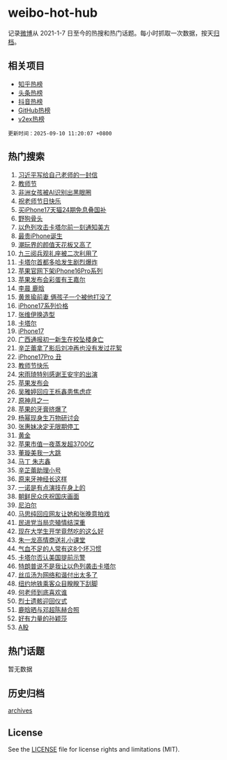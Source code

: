 # weibo-hot-hub

记录[微博](https://www.weibo.com)从 2021-1-7 日至今的热搜和热门话题。每小时抓取一次数据，按天[归档](archives)。

## 相关项目

- [知乎热榜](https://github.com/lonnyzhang423/zhihu-hot-hub)
- [头条热榜](https://github.com/lonnyzhang423/toutiao-hot-hub)
- [抖音热榜](https://github.com/lonnyzhang423/douyin-hot-hub)
- [GitHub热榜](https://github.com/lonnyzhang423/github-hot-hub)
- [v2ex热榜](https://github.com/lonnyzhang423/v2ex-hot-hub)


`更新时间：2025-09-10 11:20:07 +0800`

## 热门搜索

1. [习近平写给自己老师的一封信](https://m.weibo.cn/search?containerid=100103type%3D1%26t%3D10%26q%3D%23%E4%B9%A0%E8%BF%91%E5%B9%B3%E5%86%99%E7%BB%99%E8%87%AA%E5%B7%B1%E8%80%81%E5%B8%88%E7%9A%84%E4%B8%80%E5%B0%81%E4%BF%A1%23&stream_entry_id=51&isnewpage=1&extparam=seat%3D1%26cate%3D10103%26pos%3D0%26q%3D%2523%25E4%25B9%25A0%25E8%25BF%2591%25E5%25B9%25B3%25E5%2586%2599%25E7%25BB%2599%25E8%2587%25AA%25E5%25B7%25B1%25E8%2580%2581%25E5%25B8%2588%25E7%259A%2584%25E4%25B8%2580%25E5%25B0%2581%25E4%25BF%25A1%2523%26dgr%3D0%26stream_entry_id%3D51%26c_type%3D51%26filter_type%3Drealtimehot%26display_time%3D1757474406%26pre_seqid%3D1757474406632916155059)
1. [教师节](https://m.weibo.cn/search?containerid=100103type%3D1%26t%3D10%26q%3D%E6%95%99%E5%B8%88%E8%8A%82&stream_entry_id=31&isnewpage=1&extparam=seat%3D1%26band_rank%3D1%26filter_type%3Drealtimehot%26c_type%3D31%26realpos%3D1%26cate%3D5001%26pos%3D0%26q%3D%25E6%2595%2599%25E5%25B8%2588%25E8%258A%2582%26dgr%3D0%26stream_entry_id%3D31%26lcate%3D5001%26flag%3D16%26display_time%3D1757474406%26pre_seqid%3D1757474406632916155059)
1. [非洲女孩被AI识别出黑眼圈](https://m.weibo.cn/search?containerid=100103type%3D1%26t%3D10%26q%3D%23%E9%9D%9E%E6%B4%B2%E5%A5%B3%E5%AD%A9%E8%A2%ABAI%E8%AF%86%E5%88%AB%E5%87%BA%E9%BB%91%E7%9C%BC%E5%9C%88%23&stream_entry_id=31&isnewpage=1&extparam=seat%3D1%26band_rank%3D2%26filter_type%3Drealtimehot%26c_type%3D31%26realpos%3D2%26cate%3D5001%26pos%3D1%26q%3D%2523%25E9%259D%259E%25E6%25B4%25B2%25E5%25A5%25B3%25E5%25AD%25A9%25E8%25A2%25ABAI%25E8%25AF%2586%25E5%2588%25AB%25E5%2587%25BA%25E9%25BB%2591%25E7%259C%25BC%25E5%259C%2588%2523%26dgr%3D0%26stream_entry_id%3D31%26lcate%3D5001%26flag%3D1%26display_time%3D1757474406%26pre_seqid%3D1757474406632916155059)
1. [祝老师节日快乐](https://m.weibo.cn/search?containerid=100103type%3D1%26t%3D10%26q%3D%23%E7%A5%9D%E8%80%81%E5%B8%88%E8%8A%82%E6%97%A5%E5%BF%AB%E4%B9%90%23&stream_entry_id=31&isnewpage=1&extparam=seat%3D1%26band_rank%3D3%26filter_type%3Drealtimehot%26c_type%3D31%26realpos%3D3%26cate%3D5001%26pos%3D2%26q%3D%2523%25E7%25A5%259D%25E8%2580%2581%25E5%25B8%2588%25E8%258A%2582%25E6%2597%25A5%25E5%25BF%25AB%25E4%25B9%2590%2523%26dgr%3D0%26stream_entry_id%3D31%26lcate%3D5001%26flag%3D1%26display_time%3D1757474406%26pre_seqid%3D1757474406632916155059)
1. [买iPhone17天猫24期免息叠国补](https://m.weibo.cn/search?containerid=100103type%3D1%26t%3D10%26q%3D%23%E4%B9%B0iPhone17%E5%A4%A9%E7%8C%AB24%E6%9C%9F%E5%85%8D%E6%81%AF%E5%8F%A0%E5%9B%BD%E8%A1%A5%23&stream_entry_id=31&isnewpage=1&extparam=seat%3D1%26band_rank%3D4%26filter_type%3Drealtimehot%26topic_ad%3D1%26c_type%3D31%26is_ad_pos%3D1%26cate%3D5001%26pos%3D3%26q%3D%2523%25E4%25B9%25B0iPhone17%25E5%25A4%25A9%25E7%258C%25AB24%25E6%259C%259F%25E5%2585%258D%25E6%2581%25AF%25E5%258F%25A0%25E5%259B%25BD%25E8%25A1%25A5%2523%26dgr%3D0%26stream_entry_id%3D31%26adid%3D300609%26lcate%3D5001%26display_time%3D1757474406%26pre_seqid%3D1757474406632916155059)
1. [野狗骨头](https://m.weibo.cn/search?containerid=100103type%3D1%26t%3D10%26q%3D%E9%87%8E%E7%8B%97%E9%AA%A8%E5%A4%B4&stream_entry_id=31&isnewpage=1&extparam=seat%3D1%26band_rank%3D4%26filter_type%3Drealtimehot%26c_type%3D31%26realpos%3D4%26cate%3D5001%26pos%3D4%26q%3D%25E9%2587%258E%25E7%258B%2597%25E9%25AA%25A8%25E5%25A4%25B4%26dgr%3D0%26stream_entry_id%3D31%26lcate%3D5001%26flag%3D1%26display_time%3D1757474406%26pre_seqid%3D1757474406632916155059)
1. [以色列攻击卡塔尔前一刻通知美方](https://m.weibo.cn/search?containerid=100103type%3D1%26t%3D10%26q%3D%23%E4%BB%A5%E8%89%B2%E5%88%97%E6%94%BB%E5%87%BB%E5%8D%A1%E5%A1%94%E5%B0%94%E5%89%8D%E4%B8%80%E5%88%BB%E9%80%9A%E7%9F%A5%E7%BE%8E%E6%96%B9%23&stream_entry_id=31&isnewpage=1&extparam=seat%3D1%26band_rank%3D5%26filter_type%3Drealtimehot%26c_type%3D31%26realpos%3D5%26cate%3D5001%26pos%3D5%26q%3D%2523%25E4%25BB%25A5%25E8%2589%25B2%25E5%2588%2597%25E6%2594%25BB%25E5%2587%25BB%25E5%258D%25A1%25E5%25A1%2594%25E5%25B0%2594%25E5%2589%258D%25E4%25B8%2580%25E5%2588%25BB%25E9%2580%259A%25E7%259F%25A5%25E7%25BE%258E%25E6%2596%25B9%2523%26dgr%3D0%26stream_entry_id%3D31%26lcate%3D5001%26flag%3D1%26display_time%3D1757474406%26pre_seqid%3D1757474406632916155059)
1. [最贵iPhone诞生](https://m.weibo.cn/search?containerid=100103type%3D1%26t%3D10%26q%3D%23%E6%9C%80%E8%B4%B5iPhone%E8%AF%9E%E7%94%9F%23&stream_entry_id=31&isnewpage=1&extparam=seat%3D1%26band_rank%3D6%26filter_type%3Drealtimehot%26c_type%3D31%26realpos%3D6%26cate%3D5001%26pos%3D6%26q%3D%2523%25E6%259C%2580%25E8%25B4%25B5iPhone%25E8%25AF%259E%25E7%2594%259F%2523%26dgr%3D0%26stream_entry_id%3D31%26lcate%3D5001%26flag%3D2%26display_time%3D1757474406%26pre_seqid%3D1757474406632916155059)
1. [潮玩界的颜值天花板又高了](https://m.weibo.cn/search?containerid=100103type%3D1%26t%3D10%26q%3D%23%E6%BD%AE%E7%8E%A9%E7%95%8C%E7%9A%84%E9%A2%9C%E5%80%BC%E5%A4%A9%E8%8A%B1%E6%9D%BF%E5%8F%88%E9%AB%98%E4%BA%86%23&stream_entry_id=31&isnewpage=1&extparam=seat%3D1%26band_rank%3D7%26filter_type%3Drealtimehot%26topic_ad%3D1%26c_type%3D31%26is_ad_pos%3D1%26cate%3D5001%26pos%3D7%26q%3D%2523%25E6%25BD%25AE%25E7%258E%25A9%25E7%2595%258C%25E7%259A%2584%25E9%25A2%259C%25E5%2580%25BC%25E5%25A4%25A9%25E8%258A%25B1%25E6%259D%25BF%25E5%258F%2588%25E9%25AB%2598%25E4%25BA%2586%2523%26dgr%3D0%26stream_entry_id%3D31%26adid%3D300574%26lcate%3D5001%26display_time%3D1757474406%26pre_seqid%3D1757474406632916155059)
1. [九三阅兵观礼座被二次利用了](https://m.weibo.cn/search?containerid=100103type%3D1%26t%3D10%26q%3D%23%E4%B9%9D%E4%B8%89%E9%98%85%E5%85%B5%E8%A7%82%E7%A4%BC%E5%BA%A7%E8%A2%AB%E4%BA%8C%E6%AC%A1%E5%88%A9%E7%94%A8%E4%BA%86%23&stream_entry_id=31&isnewpage=1&extparam=seat%3D1%26band_rank%3D7%26filter_type%3Drealtimehot%26c_type%3D31%26realpos%3D7%26cate%3D5001%26pos%3D8%26q%3D%2523%25E4%25B9%259D%25E4%25B8%2589%25E9%2598%2585%25E5%2585%25B5%25E8%25A7%2582%25E7%25A4%25BC%25E5%25BA%25A7%25E8%25A2%25AB%25E4%25BA%258C%25E6%25AC%25A1%25E5%2588%25A9%25E7%2594%25A8%25E4%25BA%2586%2523%26dgr%3D0%26stream_entry_id%3D31%26lcate%3D5001%26flag%3D0%26display_time%3D1757474406%26pre_seqid%3D1757474406632916155059)
1. [卡塔尔首都多哈发生剧烈爆炸](https://m.weibo.cn/search?containerid=100103type%3D1%26t%3D10%26q%3D%23%E5%8D%A1%E5%A1%94%E5%B0%94%E9%A6%96%E9%83%BD%E5%A4%9A%E5%93%88%E5%8F%91%E7%94%9F%E5%89%A7%E7%83%88%E7%88%86%E7%82%B8%23&stream_entry_id=31&isnewpage=1&extparam=seat%3D1%26band_rank%3D8%26filter_type%3Drealtimehot%26c_type%3D31%26realpos%3D8%26cate%3D5001%26pos%3D9%26q%3D%2523%25E5%258D%25A1%25E5%25A1%2594%25E5%25B0%2594%25E9%25A6%2596%25E9%2583%25BD%25E5%25A4%259A%25E5%2593%2588%25E5%258F%2591%25E7%2594%259F%25E5%2589%25A7%25E7%2583%2588%25E7%2588%2586%25E7%2582%25B8%2523%26dgr%3D0%26stream_entry_id%3D31%26lcate%3D5001%26flag%3D0%26display_time%3D1757474406%26pre_seqid%3D1757474406632916155059)
1. [苹果官网下架iPhone16Pro系列](https://m.weibo.cn/search?containerid=100103type%3D1%26t%3D10%26q%3D%23%E8%8B%B9%E6%9E%9C%E5%AE%98%E7%BD%91%E4%B8%8B%E6%9E%B6iPhone16Pro%E7%B3%BB%E5%88%97%23&stream_entry_id=31&isnewpage=1&extparam=seat%3D1%26band_rank%3D9%26filter_type%3Drealtimehot%26c_type%3D31%26realpos%3D9%26cate%3D5001%26pos%3D10%26q%3D%2523%25E8%258B%25B9%25E6%259E%259C%25E5%25AE%2598%25E7%25BD%2591%25E4%25B8%258B%25E6%259E%25B6iPhone16Pro%25E7%25B3%25BB%25E5%2588%2597%2523%26dgr%3D0%26stream_entry_id%3D31%26lcate%3D5001%26flag%3D1%26display_time%3D1757474406%26pre_seqid%3D1757474406632916155059)
1. [苹果发布会彩蛋有王嘉尔](https://m.weibo.cn/search?containerid=100103type%3D1%26t%3D10%26q%3D%23%E8%8B%B9%E6%9E%9C%E5%8F%91%E5%B8%83%E4%BC%9A%E5%BD%A9%E8%9B%8B%E6%9C%89%E7%8E%8B%E5%98%89%E5%B0%94%23&stream_entry_id=31&isnewpage=1&extparam=seat%3D1%26band_rank%3D10%26filter_type%3Drealtimehot%26c_type%3D31%26realpos%3D10%26cate%3D5001%26pos%3D11%26q%3D%2523%25E8%258B%25B9%25E6%259E%259C%25E5%258F%2591%25E5%25B8%2583%25E4%25BC%259A%25E5%25BD%25A9%25E8%259B%258B%25E6%259C%2589%25E7%258E%258B%25E5%2598%2589%25E5%25B0%2594%2523%26dgr%3D0%26stream_entry_id%3D31%26lcate%3D5001%26flag%3D0%26display_time%3D1757474406%26pre_seqid%3D1757474406632916155059)
1. [李晨 鹿晗](https://m.weibo.cn/search?containerid=100103type%3D1%26t%3D10%26q%3D%E6%9D%8E%E6%99%A8+%E9%B9%BF%E6%99%97&stream_entry_id=31&isnewpage=1&extparam=seat%3D1%26band_rank%3D11%26filter_type%3Drealtimehot%26c_type%3D31%26realpos%3D11%26cate%3D5001%26pos%3D12%26q%3D%25E6%259D%258E%25E6%2599%25A8%2520%25E9%25B9%25BF%25E6%2599%2597%26dgr%3D0%26stream_entry_id%3D31%26lcate%3D5001%26flag%3D2%26display_time%3D1757474406%26pre_seqid%3D1757474406632916155059)
1. [黄景瑜前妻 俩孩子一个被他打没了](https://m.weibo.cn/search?containerid=100103type%3D1%26t%3D10%26q%3D%E9%BB%84%E6%99%AF%E7%91%9C%E5%89%8D%E5%A6%BB+%E4%BF%A9%E5%AD%A9%E5%AD%90%E4%B8%80%E4%B8%AA%E8%A2%AB%E4%BB%96%E6%89%93%E6%B2%A1%E4%BA%86&stream_entry_id=31&isnewpage=1&extparam=seat%3D1%26band_rank%3D12%26filter_type%3Drealtimehot%26c_type%3D31%26realpos%3D12%26cate%3D5001%26pos%3D13%26q%3D%25E9%25BB%2584%25E6%2599%25AF%25E7%2591%259C%25E5%2589%258D%25E5%25A6%25BB%2520%25E4%25BF%25A9%25E5%25AD%25A9%25E5%25AD%2590%25E4%25B8%2580%25E4%25B8%25AA%25E8%25A2%25AB%25E4%25BB%2596%25E6%2589%2593%25E6%25B2%25A1%25E4%25BA%2586%26dgr%3D0%26stream_entry_id%3D31%26lcate%3D5001%26flag%3D2%26display_time%3D1757474406%26pre_seqid%3D1757474406632916155059)
1. [iPhone17系列价格](https://m.weibo.cn/search?containerid=100103type%3D1%26t%3D10%26q%3DiPhone17%E7%B3%BB%E5%88%97%E4%BB%B7%E6%A0%BC&stream_entry_id=31&isnewpage=1&extparam=seat%3D1%26band_rank%3D13%26filter_type%3Drealtimehot%26c_type%3D31%26realpos%3D13%26cate%3D5001%26pos%3D14%26q%3DiPhone17%25E7%25B3%25BB%25E5%2588%2597%25E4%25BB%25B7%25E6%25A0%25BC%26dgr%3D0%26stream_entry_id%3D31%26lcate%3D5001%26flag%3D2%26display_time%3D1757474406%26pre_seqid%3D1757474406632916155059)
1. [张维伊换造型](https://m.weibo.cn/search?containerid=100103type%3D1%26t%3D10%26q%3D%23%E5%BC%A0%E7%BB%B4%E4%BC%8A%E6%8D%A2%E9%80%A0%E5%9E%8B%23&stream_entry_id=31&isnewpage=1&extparam=seat%3D1%26band_rank%3D14%26filter_type%3Drealtimehot%26c_type%3D31%26realpos%3D14%26cate%3D5001%26pos%3D15%26q%3D%2523%25E5%25BC%25A0%25E7%25BB%25B4%25E4%25BC%258A%25E6%258D%25A2%25E9%2580%25A0%25E5%259E%258B%2523%26dgr%3D0%26stream_entry_id%3D31%26lcate%3D5001%26flag%3D1%26display_time%3D1757474406%26pre_seqid%3D1757474406632916155059)
1. [卡塔尔](https://m.weibo.cn/search?containerid=100103type%3D1%26t%3D10%26q%3D%E5%8D%A1%E5%A1%94%E5%B0%94&stream_entry_id=31&isnewpage=1&extparam=seat%3D1%26band_rank%3D15%26filter_type%3Drealtimehot%26c_type%3D31%26realpos%3D15%26cate%3D5001%26pos%3D16%26q%3D%25E5%258D%25A1%25E5%25A1%2594%25E5%25B0%2594%26dgr%3D0%26stream_entry_id%3D31%26lcate%3D5001%26flag%3D0%26display_time%3D1757474406%26pre_seqid%3D1757474406632916155059)
1. [iPhone17](https://m.weibo.cn/search?containerid=100103type%3D1%26t%3D10%26q%3D%23iPhone17%23&stream_entry_id=31&isnewpage=1&extparam=seat%3D1%26band_rank%3D16%26filter_type%3Drealtimehot%26c_type%3D31%26realpos%3D16%26cate%3D5001%26pos%3D17%26q%3D%2523iPhone17%2523%26dgr%3D0%26stream_entry_id%3D31%26lcate%3D5001%26flag%3D0%26display_time%3D1757474406%26pre_seqid%3D1757474406632916155059)
1. [广西通报初一新生在校坠楼身亡](https://m.weibo.cn/search?containerid=100103type%3D1%26t%3D10%26q%3D%23%E5%B9%BF%E8%A5%BF%E9%80%9A%E6%8A%A5%E5%88%9D%E4%B8%80%E6%96%B0%E7%94%9F%E5%9C%A8%E6%A0%A1%E5%9D%A0%E6%A5%BC%E8%BA%AB%E4%BA%A1%23&stream_entry_id=31&isnewpage=1&extparam=seat%3D1%26band_rank%3D17%26filter_type%3Drealtimehot%26c_type%3D31%26realpos%3D17%26cate%3D5001%26pos%3D18%26q%3D%2523%25E5%25B9%25BF%25E8%25A5%25BF%25E9%2580%259A%25E6%258A%25A5%25E5%2588%259D%25E4%25B8%2580%25E6%2596%25B0%25E7%2594%259F%25E5%259C%25A8%25E6%25A0%25A1%25E5%259D%25A0%25E6%25A5%25BC%25E8%25BA%25AB%25E4%25BA%25A1%2523%26dgr%3D0%26stream_entry_id%3D31%26lcate%3D5001%26flag%3D1%26display_time%3D1757474406%26pre_seqid%3D1757474406632916155059)
1. [辛芷蕾拿了影后刘冲再也没有发过花絮](https://m.weibo.cn/search?containerid=100103type%3D1%26t%3D10%26q%3D%23%E8%BE%9B%E8%8A%B7%E8%95%BE%E6%8B%BF%E4%BA%86%E5%BD%B1%E5%90%8E%E5%88%98%E5%86%B2%E5%86%8D%E4%B9%9F%E6%B2%A1%E6%9C%89%E5%8F%91%E8%BF%87%E8%8A%B1%E7%B5%AE%23&stream_entry_id=31&isnewpage=1&extparam=seat%3D1%26band_rank%3D18%26filter_type%3Drealtimehot%26c_type%3D31%26realpos%3D18%26cate%3D5001%26pos%3D19%26q%3D%2523%25E8%25BE%259B%25E8%258A%25B7%25E8%2595%25BE%25E6%258B%25BF%25E4%25BA%2586%25E5%25BD%25B1%25E5%2590%258E%25E5%2588%2598%25E5%2586%25B2%25E5%2586%258D%25E4%25B9%259F%25E6%25B2%25A1%25E6%259C%2589%25E5%258F%2591%25E8%25BF%2587%25E8%258A%25B1%25E7%25B5%25AE%2523%26dgr%3D0%26stream_entry_id%3D31%26lcate%3D5001%26flag%3D2%26display_time%3D1757474406%26pre_seqid%3D1757474406632916155059)
1. [iPhone17Pro 丑](https://m.weibo.cn/search?containerid=100103type%3D1%26t%3D10%26q%3DiPhone17Pro+%E4%B8%91&stream_entry_id=31&isnewpage=1&extparam=seat%3D1%26band_rank%3D19%26filter_type%3Drealtimehot%26c_type%3D31%26realpos%3D19%26cate%3D5001%26pos%3D20%26q%3DiPhone17Pro%2520%25E4%25B8%2591%26dgr%3D0%26stream_entry_id%3D31%26lcate%3D5001%26flag%3D2%26display_time%3D1757474406%26pre_seqid%3D1757474406632916155059)
1. [教师节快乐](https://m.weibo.cn/search?containerid=100103type%3D1%26t%3D10%26q%3D%E6%95%99%E5%B8%88%E8%8A%82%E5%BF%AB%E4%B9%90&stream_entry_id=31&isnewpage=1&extparam=seat%3D1%26band_rank%3D20%26filter_type%3Drealtimehot%26c_type%3D31%26realpos%3D20%26cate%3D5001%26pos%3D21%26q%3D%25E6%2595%2599%25E5%25B8%2588%25E8%258A%2582%25E5%25BF%25AB%25E4%25B9%2590%26dgr%3D0%26stream_entry_id%3D31%26lcate%3D5001%26flag%3D0%26display_time%3D1757474406%26pre_seqid%3D1757474406632916155059)
1. [宋雨琦特别感谢王安宇的出演](https://m.weibo.cn/search?containerid=100103type%3D1%26t%3D10%26q%3D%23%E5%AE%8B%E9%9B%A8%E7%90%A6%E7%89%B9%E5%88%AB%E6%84%9F%E8%B0%A2%E7%8E%8B%E5%AE%89%E5%AE%87%E7%9A%84%E5%87%BA%E6%BC%94%23&stream_entry_id=31&isnewpage=1&extparam=seat%3D1%26band_rank%3D21%26filter_type%3Drealtimehot%26c_type%3D31%26realpos%3D21%26cate%3D5001%26pos%3D22%26q%3D%2523%25E5%25AE%258B%25E9%259B%25A8%25E7%2590%25A6%25E7%2589%25B9%25E5%2588%25AB%25E6%2584%259F%25E8%25B0%25A2%25E7%258E%258B%25E5%25AE%2589%25E5%25AE%2587%25E7%259A%2584%25E5%2587%25BA%25E6%25BC%2594%2523%26dgr%3D0%26stream_entry_id%3D31%26lcate%3D5001%26flag%3D0%26display_time%3D1757474406%26pre_seqid%3D1757474406632916155059)
1. [苹果发布会](https://m.weibo.cn/search?containerid=100103type%3D1%26t%3D10%26q%3D%E8%8B%B9%E6%9E%9C%E5%8F%91%E5%B8%83%E4%BC%9A&stream_entry_id=31&isnewpage=1&extparam=seat%3D1%26band_rank%3D22%26filter_type%3Drealtimehot%26c_type%3D31%26realpos%3D22%26cate%3D5001%26pos%3D23%26q%3D%25E8%258B%25B9%25E6%259E%259C%25E5%258F%2591%25E5%25B8%2583%25E4%25BC%259A%26dgr%3D0%26stream_entry_id%3D31%26lcate%3D5001%26flag%3D0%26display_time%3D1757474406%26pre_seqid%3D1757474406632916155059)
1. [吴雅婷回应王栎鑫患焦虑症](https://m.weibo.cn/search?containerid=100103type%3D1%26t%3D10%26q%3D%23%E5%90%B4%E9%9B%85%E5%A9%B7%E5%9B%9E%E5%BA%94%E7%8E%8B%E6%A0%8E%E9%91%AB%E6%82%A3%E7%84%A6%E8%99%91%E7%97%87%23&stream_entry_id=31&isnewpage=1&extparam=seat%3D1%26band_rank%3D23%26filter_type%3Drealtimehot%26c_type%3D31%26realpos%3D23%26cate%3D5001%26pos%3D24%26q%3D%2523%25E5%2590%25B4%25E9%259B%2585%25E5%25A9%25B7%25E5%259B%259E%25E5%25BA%2594%25E7%258E%258B%25E6%25A0%258E%25E9%2591%25AB%25E6%2582%25A3%25E7%2584%25A6%25E8%2599%2591%25E7%2597%2587%2523%26dgr%3D0%26stream_entry_id%3D31%26lcate%3D5001%26flag%3D0%26display_time%3D1757474406%26pre_seqid%3D1757474406632916155059)
1. [原神月之一](https://m.weibo.cn/search?containerid=100103type%3D1%26t%3D10%26q%3D%23%E5%8E%9F%E7%A5%9E%E6%9C%88%E4%B9%8B%E4%B8%80%23&stream_entry_id=31&isnewpage=1&extparam=seat%3D1%26band_rank%3D24%26filter_type%3Drealtimehot%26c_type%3D31%26realpos%3D24%26cate%3D5001%26pos%3D25%26q%3D%2523%25E5%258E%259F%25E7%25A5%259E%25E6%259C%2588%25E4%25B9%258B%25E4%25B8%2580%2523%26dgr%3D0%26stream_entry_id%3D31%26lcate%3D5001%26flag%3D1%26display_time%3D1757474406%26pre_seqid%3D1757474406632916155059)
1. [苹果的牙膏挤爆了](https://m.weibo.cn/search?containerid=100103type%3D1%26t%3D10%26q%3D%E8%8B%B9%E6%9E%9C%E7%9A%84%E7%89%99%E8%86%8F%E6%8C%A4%E7%88%86%E4%BA%86&stream_entry_id=31&isnewpage=1&extparam=seat%3D1%26band_rank%3D25%26filter_type%3Drealtimehot%26c_type%3D31%26realpos%3D25%26cate%3D5001%26pos%3D26%26q%3D%25E8%258B%25B9%25E6%259E%259C%25E7%259A%2584%25E7%2589%2599%25E8%2586%258F%25E6%258C%25A4%25E7%2588%2586%25E4%25BA%2586%26dgr%3D0%26stream_entry_id%3D31%26lcate%3D5001%26flag%3D0%26display_time%3D1757474406%26pre_seqid%3D1757474406632916155059)
1. [杨幂现身生万物研讨会](https://m.weibo.cn/search?containerid=100103type%3D1%26t%3D10%26q%3D%23%E6%9D%A8%E5%B9%82%E7%8E%B0%E8%BA%AB%E7%94%9F%E4%B8%87%E7%89%A9%E7%A0%94%E8%AE%A8%E4%BC%9A%23&stream_entry_id=31&isnewpage=1&extparam=seat%3D1%26band_rank%3D26%26filter_type%3Drealtimehot%26c_type%3D31%26realpos%3D26%26cate%3D5001%26pos%3D27%26q%3D%2523%25E6%259D%25A8%25E5%25B9%2582%25E7%258E%25B0%25E8%25BA%25AB%25E7%2594%259F%25E4%25B8%2587%25E7%2589%25A9%25E7%25A0%2594%25E8%25AE%25A8%25E4%25BC%259A%2523%26dgr%3D0%26stream_entry_id%3D31%26lcate%3D5001%26flag%3D1%26display_time%3D1757474406%26pre_seqid%3D1757474406632916155059)
1. [张惠妹决定无限期停工](https://m.weibo.cn/search?containerid=100103type%3D1%26t%3D10%26q%3D%23%E5%BC%A0%E6%83%A0%E5%A6%B9%E5%86%B3%E5%AE%9A%E6%97%A0%E9%99%90%E6%9C%9F%E5%81%9C%E5%B7%A5%23&stream_entry_id=31&isnewpage=1&extparam=seat%3D1%26band_rank%3D27%26filter_type%3Drealtimehot%26c_type%3D31%26realpos%3D27%26cate%3D5001%26pos%3D28%26q%3D%2523%25E5%25BC%25A0%25E6%2583%25A0%25E5%25A6%25B9%25E5%2586%25B3%25E5%25AE%259A%25E6%2597%25A0%25E9%2599%2590%25E6%259C%259F%25E5%2581%259C%25E5%25B7%25A5%2523%26dgr%3D0%26stream_entry_id%3D31%26lcate%3D5001%26flag%3D1%26display_time%3D1757474406%26pre_seqid%3D1757474406632916155059)
1. [黄金](https://m.weibo.cn/search?containerid=100103type%3D1%26t%3D10%26q%3D%E9%BB%84%E9%87%91&stream_entry_id=31&isnewpage=1&extparam=seat%3D1%26band_rank%3D28%26filter_type%3Drealtimehot%26c_type%3D31%26realpos%3D28%26cate%3D5001%26pos%3D29%26q%3D%25E9%25BB%2584%25E9%2587%2591%26dgr%3D0%26stream_entry_id%3D31%26lcate%3D5001%26flag%3D1%26display_time%3D1757474406%26pre_seqid%3D1757474406632916155059)
1. [苹果市值一夜蒸发超3700亿](https://m.weibo.cn/search?containerid=100103type%3D1%26t%3D10%26q%3D%23%E8%8B%B9%E6%9E%9C%E5%B8%82%E5%80%BC%E4%B8%80%E5%A4%9C%E8%92%B8%E5%8F%91%E8%B6%853700%E4%BA%BF%23&stream_entry_id=31&isnewpage=1&extparam=seat%3D1%26band_rank%3D29%26filter_type%3Drealtimehot%26c_type%3D31%26realpos%3D29%26cate%3D5001%26pos%3D30%26q%3D%2523%25E8%258B%25B9%25E6%259E%259C%25E5%25B8%2582%25E5%2580%25BC%25E4%25B8%2580%25E5%25A4%259C%25E8%2592%25B8%25E5%258F%2591%25E8%25B6%25853700%25E4%25BA%25BF%2523%26dgr%3D0%26stream_entry_id%3D31%26lcate%3D5001%26flag%3D0%26display_time%3D1757474406%26pre_seqid%3D1757474406632916155059)
1. [董璇美我一大跳](https://m.weibo.cn/search?containerid=100103type%3D1%26t%3D10%26q%3D%23%E8%91%A3%E7%92%87%E7%BE%8E%E6%88%91%E4%B8%80%E5%A4%A7%E8%B7%B3%23&stream_entry_id=31&isnewpage=1&extparam=seat%3D1%26band_rank%3D30%26filter_type%3Drealtimehot%26c_type%3D31%26realpos%3D30%26cate%3D5001%26pos%3D31%26q%3D%2523%25E8%2591%25A3%25E7%2592%2587%25E7%25BE%258E%25E6%2588%2591%25E4%25B8%2580%25E5%25A4%25A7%25E8%25B7%25B3%2523%26dgr%3D0%26stream_entry_id%3D31%26lcate%3D5001%26flag%3D1%26display_time%3D1757474406%26pre_seqid%3D1757474406632916155059)
1. [马丁 朱志鑫](https://m.weibo.cn/search?containerid=100103type%3D1%26t%3D10%26q%3D%E9%A9%AC%E4%B8%81+%E6%9C%B1%E5%BF%97%E9%91%AB&stream_entry_id=31&isnewpage=1&extparam=seat%3D1%26band_rank%3D31%26filter_type%3Drealtimehot%26c_type%3D31%26realpos%3D31%26cate%3D5001%26pos%3D32%26q%3D%25E9%25A9%25AC%25E4%25B8%2581%2520%25E6%259C%25B1%25E5%25BF%2597%25E9%2591%25AB%26dgr%3D0%26stream_entry_id%3D31%26lcate%3D5001%26flag%3D0%26display_time%3D1757474406%26pre_seqid%3D1757474406632916155059)
1. [辛芷蕾助理小号](https://m.weibo.cn/search?containerid=100103type%3D1%26t%3D10%26q%3D%23%E8%BE%9B%E8%8A%B7%E8%95%BE%E5%8A%A9%E7%90%86%E5%B0%8F%E5%8F%B7%23&stream_entry_id=31&isnewpage=1&extparam=seat%3D1%26band_rank%3D32%26filter_type%3Drealtimehot%26c_type%3D31%26realpos%3D32%26cate%3D5001%26pos%3D33%26q%3D%2523%25E8%25BE%259B%25E8%258A%25B7%25E8%2595%25BE%25E5%258A%25A9%25E7%2590%2586%25E5%25B0%258F%25E5%258F%25B7%2523%26dgr%3D0%26stream_entry_id%3D31%26lcate%3D5001%26flag%3D1%26display_time%3D1757474406%26pre_seqid%3D1757474406632916155059)
1. [原来牙神经长这样](https://m.weibo.cn/search?containerid=100103type%3D1%26t%3D10%26q%3D%E5%8E%9F%E6%9D%A5%E7%89%99%E7%A5%9E%E7%BB%8F%E9%95%BF%E8%BF%99%E6%A0%B7&stream_entry_id=31&isnewpage=1&extparam=seat%3D1%26band_rank%3D33%26filter_type%3Drealtimehot%26c_type%3D31%26realpos%3D33%26cate%3D5001%26pos%3D34%26q%3D%25E5%258E%259F%25E6%259D%25A5%25E7%2589%2599%25E7%25A5%259E%25E7%25BB%258F%25E9%2595%25BF%25E8%25BF%2599%25E6%25A0%25B7%26dgr%3D0%26stream_entry_id%3D31%26lcate%3D5001%26flag%3D1%26display_time%3D1757474406%26pre_seqid%3D1757474406632916155059)
1. [一诺是有点演技在身上的](https://m.weibo.cn/search?containerid=100103type%3D1%26t%3D10%26q%3D%E4%B8%80%E8%AF%BA%E6%98%AF%E6%9C%89%E7%82%B9%E6%BC%94%E6%8A%80%E5%9C%A8%E8%BA%AB%E4%B8%8A%E7%9A%84&stream_entry_id=31&isnewpage=1&extparam=seat%3D1%26band_rank%3D34%26filter_type%3Drealtimehot%26c_type%3D31%26realpos%3D34%26cate%3D5001%26pos%3D35%26q%3D%25E4%25B8%2580%25E8%25AF%25BA%25E6%2598%25AF%25E6%259C%2589%25E7%2582%25B9%25E6%25BC%2594%25E6%258A%2580%25E5%259C%25A8%25E8%25BA%25AB%25E4%25B8%258A%25E7%259A%2584%26dgr%3D0%26stream_entry_id%3D31%26lcate%3D5001%26flag%3D1%26display_time%3D1757474406%26pre_seqid%3D1757474406632916155059)
1. [朝鲜民众庆祝国庆画面](https://m.weibo.cn/search?containerid=100103type%3D1%26t%3D10%26q%3D%23%E6%9C%9D%E9%B2%9C%E6%B0%91%E4%BC%97%E5%BA%86%E7%A5%9D%E5%9B%BD%E5%BA%86%E7%94%BB%E9%9D%A2%23&stream_entry_id=31&isnewpage=1&extparam=seat%3D1%26band_rank%3D35%26filter_type%3Drealtimehot%26c_type%3D31%26realpos%3D35%26cate%3D5001%26pos%3D36%26q%3D%2523%25E6%259C%259D%25E9%25B2%259C%25E6%25B0%2591%25E4%25BC%2597%25E5%25BA%2586%25E7%25A5%259D%25E5%259B%25BD%25E5%25BA%2586%25E7%2594%25BB%25E9%259D%25A2%2523%26dgr%3D0%26stream_entry_id%3D31%26lcate%3D5001%26flag%3D1%26display_time%3D1757474406%26pre_seqid%3D1757474406632916155059)
1. [尼泊尔](https://m.weibo.cn/search?containerid=100103type%3D1%26t%3D10%26q%3D%E5%B0%BC%E6%B3%8A%E5%B0%94&stream_entry_id=31&isnewpage=1&extparam=seat%3D1%26band_rank%3D36%26filter_type%3Drealtimehot%26c_type%3D31%26realpos%3D36%26cate%3D5001%26pos%3D37%26q%3D%25E5%25B0%25BC%25E6%25B3%258A%25E5%25B0%2594%26dgr%3D0%26stream_entry_id%3D31%26lcate%3D5001%26flag%3D0%26display_time%3D1757474406%26pre_seqid%3D1757474406632916155059)
1. [马思纯回应网友让她和张晚意拍戏](https://m.weibo.cn/search?containerid=100103type%3D1%26t%3D10%26q%3D%23%E9%A9%AC%E6%80%9D%E7%BA%AF%E5%9B%9E%E5%BA%94%E7%BD%91%E5%8F%8B%E8%AE%A9%E5%A5%B9%E5%92%8C%E5%BC%A0%E6%99%9A%E6%84%8F%E6%8B%8D%E6%88%8F%23&stream_entry_id=31&isnewpage=1&extparam=seat%3D1%26band_rank%3D37%26filter_type%3Drealtimehot%26c_type%3D31%26realpos%3D37%26cate%3D5001%26pos%3D38%26q%3D%2523%25E9%25A9%25AC%25E6%2580%259D%25E7%25BA%25AF%25E5%259B%259E%25E5%25BA%2594%25E7%25BD%2591%25E5%258F%258B%25E8%25AE%25A9%25E5%25A5%25B9%25E5%2592%258C%25E5%25BC%25A0%25E6%2599%259A%25E6%2584%258F%25E6%258B%258D%25E6%2588%258F%2523%26dgr%3D0%26stream_entry_id%3D31%26lcate%3D5001%26flag%3D1%26display_time%3D1757474406%26pre_seqid%3D1757474406632916155059)
1. [民进党当局恋殖情结深重](https://m.weibo.cn/search?containerid=100103type%3D1%26t%3D10%26q%3D%23%E6%B0%91%E8%BF%9B%E5%85%9A%E5%BD%93%E5%B1%80%E6%81%8B%E6%AE%96%E6%83%85%E7%BB%93%E6%B7%B1%E9%87%8D%23&stream_entry_id=31&isnewpage=1&extparam=seat%3D1%26band_rank%3D38%26filter_type%3Drealtimehot%26c_type%3D31%26realpos%3D38%26cate%3D5001%26pos%3D39%26q%3D%2523%25E6%25B0%2591%25E8%25BF%259B%25E5%2585%259A%25E5%25BD%2593%25E5%25B1%2580%25E6%2581%258B%25E6%25AE%2596%25E6%2583%2585%25E7%25BB%2593%25E6%25B7%25B1%25E9%2587%258D%2523%26dgr%3D0%26stream_entry_id%3D31%26lcate%3D5001%26flag%3D1%26display_time%3D1757474406%26pre_seqid%3D1757474406632916155059)
1. [现在大学生开学竟然吃的这么好](https://m.weibo.cn/search?containerid=100103type%3D1%26t%3D10%26q%3D%E7%8E%B0%E5%9C%A8%E5%A4%A7%E5%AD%A6%E7%94%9F%E5%BC%80%E5%AD%A6%E7%AB%9F%E7%84%B6%E5%90%83%E7%9A%84%E8%BF%99%E4%B9%88%E5%A5%BD&stream_entry_id=31&isnewpage=1&extparam=seat%3D1%26band_rank%3D39%26filter_type%3Drealtimehot%26c_type%3D31%26realpos%3D39%26cate%3D5001%26pos%3D40%26q%3D%25E7%258E%25B0%25E5%259C%25A8%25E5%25A4%25A7%25E5%25AD%25A6%25E7%2594%259F%25E5%25BC%2580%25E5%25AD%25A6%25E7%25AB%259F%25E7%2584%25B6%25E5%2590%2583%25E7%259A%2584%25E8%25BF%2599%25E4%25B9%2588%25E5%25A5%25BD%26dgr%3D0%26stream_entry_id%3D31%26lcate%3D5001%26flag%3D1%26display_time%3D1757474406%26pre_seqid%3D1757474406632916155059)
1. [朱一龙高情商送礼小课堂](https://m.weibo.cn/search?containerid=100103type%3D1%26t%3D10%26q%3D%23%E6%9C%B1%E4%B8%80%E9%BE%99%E9%AB%98%E6%83%85%E5%95%86%E9%80%81%E7%A4%BC%E5%B0%8F%E8%AF%BE%E5%A0%82%23&stream_entry_id=31&isnewpage=1&extparam=seat%3D1%26band_rank%3D40%26filter_type%3Drealtimehot%26c_type%3D31%26realpos%3D40%26cate%3D5001%26pos%3D41%26q%3D%2523%25E6%259C%25B1%25E4%25B8%2580%25E9%25BE%2599%25E9%25AB%2598%25E6%2583%2585%25E5%2595%2586%25E9%2580%2581%25E7%25A4%25BC%25E5%25B0%258F%25E8%25AF%25BE%25E5%25A0%2582%2523%26dgr%3D0%26stream_entry_id%3D31%26lcate%3D5001%26flag%3D1%26display_time%3D1757474406%26pre_seqid%3D1757474406632916155059)
1. [气血不足的人常有这8个坏习惯](https://m.weibo.cn/search?containerid=100103type%3D1%26t%3D10%26q%3D%23%E6%B0%94%E8%A1%80%E4%B8%8D%E8%B6%B3%E7%9A%84%E4%BA%BA%E5%B8%B8%E6%9C%89%E8%BF%998%E4%B8%AA%E5%9D%8F%E4%B9%A0%E6%83%AF%23&stream_entry_id=31&isnewpage=1&extparam=seat%3D1%26band_rank%3D41%26filter_type%3Drealtimehot%26c_type%3D31%26realpos%3D41%26cate%3D5001%26pos%3D42%26q%3D%2523%25E6%25B0%2594%25E8%25A1%2580%25E4%25B8%258D%25E8%25B6%25B3%25E7%259A%2584%25E4%25BA%25BA%25E5%25B8%25B8%25E6%259C%2589%25E8%25BF%25998%25E4%25B8%25AA%25E5%259D%258F%25E4%25B9%25A0%25E6%2583%25AF%2523%26dgr%3D0%26stream_entry_id%3D31%26lcate%3D5001%26flag%3D1%26display_time%3D1757474406%26pre_seqid%3D1757474406632916155059)
1. [卡塔尔否认美国提前示警](https://m.weibo.cn/search?containerid=100103type%3D1%26t%3D10%26q%3D%23%E5%8D%A1%E5%A1%94%E5%B0%94%E5%90%A6%E8%AE%A4%E7%BE%8E%E5%9B%BD%E6%8F%90%E5%89%8D%E7%A4%BA%E8%AD%A6%23&stream_entry_id=31&isnewpage=1&extparam=seat%3D1%26band_rank%3D42%26filter_type%3Drealtimehot%26c_type%3D31%26realpos%3D42%26cate%3D5001%26pos%3D43%26q%3D%2523%25E5%258D%25A1%25E5%25A1%2594%25E5%25B0%2594%25E5%2590%25A6%25E8%25AE%25A4%25E7%25BE%258E%25E5%259B%25BD%25E6%258F%2590%25E5%2589%258D%25E7%25A4%25BA%25E8%25AD%25A6%2523%26dgr%3D0%26stream_entry_id%3D31%26lcate%3D5001%26flag%3D0%26display_time%3D1757474406%26pre_seqid%3D1757474406632916155059)
1. [特朗普说不是我让以色列袭击卡塔尔](https://m.weibo.cn/search?containerid=100103type%3D1%26t%3D10%26q%3D%23%E7%89%B9%E6%9C%97%E6%99%AE%E8%AF%B4%E4%B8%8D%E6%98%AF%E6%88%91%E8%AE%A9%E4%BB%A5%E8%89%B2%E5%88%97%E8%A2%AD%E5%87%BB%E5%8D%A1%E5%A1%94%E5%B0%94%23&stream_entry_id=31&isnewpage=1&extparam=seat%3D1%26band_rank%3D43%26filter_type%3Drealtimehot%26c_type%3D31%26realpos%3D43%26cate%3D5001%26pos%3D44%26q%3D%2523%25E7%2589%25B9%25E6%259C%2597%25E6%2599%25AE%25E8%25AF%25B4%25E4%25B8%258D%25E6%2598%25AF%25E6%2588%2591%25E8%25AE%25A9%25E4%25BB%25A5%25E8%2589%25B2%25E5%2588%2597%25E8%25A2%25AD%25E5%2587%25BB%25E5%258D%25A1%25E5%25A1%2594%25E5%25B0%2594%2523%26dgr%3D0%26stream_entry_id%3D31%26lcate%3D5001%26flag%3D0%26display_time%3D1757474406%26pre_seqid%3D1757474406632916155059)
1. [丝瓜汤为网络和谐付出太多了](https://m.weibo.cn/search?containerid=100103type%3D1%26t%3D10%26q%3D%E4%B8%9D%E7%93%9C%E6%B1%A4%E4%B8%BA%E7%BD%91%E7%BB%9C%E5%92%8C%E8%B0%90%E4%BB%98%E5%87%BA%E5%A4%AA%E5%A4%9A%E4%BA%86&stream_entry_id=31&isnewpage=1&extparam=seat%3D1%26band_rank%3D44%26filter_type%3Drealtimehot%26c_type%3D31%26realpos%3D44%26cate%3D5001%26pos%3D45%26q%3D%25E4%25B8%259D%25E7%2593%259C%25E6%25B1%25A4%25E4%25B8%25BA%25E7%25BD%2591%25E7%25BB%259C%25E5%2592%258C%25E8%25B0%2590%25E4%25BB%2598%25E5%2587%25BA%25E5%25A4%25AA%25E5%25A4%259A%25E4%25BA%2586%26dgr%3D0%26stream_entry_id%3D31%26lcate%3D5001%26flag%3D1%26display_time%3D1757474406%26pre_seqid%3D1757474406632916155059)
1. [纽约地铁乘客众目睽睽下刮脚](https://m.weibo.cn/search?containerid=100103type%3D1%26t%3D10%26q%3D%E7%BA%BD%E7%BA%A6%E5%9C%B0%E9%93%81%E4%B9%98%E5%AE%A2%E4%BC%97%E7%9B%AE%E7%9D%BD%E7%9D%BD%E4%B8%8B%E5%88%AE%E8%84%9A&stream_entry_id=31&isnewpage=1&extparam=seat%3D1%26band_rank%3D45%26filter_type%3Drealtimehot%26c_type%3D31%26realpos%3D45%26cate%3D5001%26pos%3D46%26q%3D%25E7%25BA%25BD%25E7%25BA%25A6%25E5%259C%25B0%25E9%2593%2581%25E4%25B9%2598%25E5%25AE%25A2%25E4%25BC%2597%25E7%259B%25AE%25E7%259D%25BD%25E7%259D%25BD%25E4%25B8%258B%25E5%2588%25AE%25E8%2584%259A%26dgr%3D0%26stream_entry_id%3D31%26lcate%3D5001%26flag%3D1%26display_time%3D1757474406%26pre_seqid%3D1757474406632916155059)
1. [何老师到底喜欢谁](https://m.weibo.cn/search?containerid=100103type%3D1%26t%3D10%26q%3D%23%E4%BD%95%E8%80%81%E5%B8%88%E5%88%B0%E5%BA%95%E5%96%9C%E6%AC%A2%E8%B0%81%23&stream_entry_id=31&isnewpage=1&extparam=seat%3D1%26band_rank%3D46%26filter_type%3Drealtimehot%26c_type%3D31%26realpos%3D46%26cate%3D5001%26pos%3D47%26q%3D%2523%25E4%25BD%2595%25E8%2580%2581%25E5%25B8%2588%25E5%2588%25B0%25E5%25BA%2595%25E5%2596%259C%25E6%25AC%25A2%25E8%25B0%2581%2523%26dgr%3D0%26stream_entry_id%3D31%26lcate%3D5001%26flag%3D1%26display_time%3D1757474406%26pre_seqid%3D1757474406632916155059)
1. [烈士遗骸迎回仪式](https://m.weibo.cn/search?containerid=100103type%3D1%26t%3D10%26q%3D%23%E7%83%88%E5%A3%AB%E9%81%97%E9%AA%B8%E8%BF%8E%E5%9B%9E%E4%BB%AA%E5%BC%8F%23&stream_entry_id=31&isnewpage=1&extparam=seat%3D1%26band_rank%3D47%26filter_type%3Drealtimehot%26c_type%3D31%26realpos%3D47%26cate%3D5001%26pos%3D48%26q%3D%2523%25E7%2583%2588%25E5%25A3%25AB%25E9%2581%2597%25E9%25AA%25B8%25E8%25BF%258E%25E5%259B%259E%25E4%25BB%25AA%25E5%25BC%258F%2523%26dgr%3D0%26stream_entry_id%3D31%26lcate%3D5001%26flag%3D1%26display_time%3D1757474406%26pre_seqid%3D1757474406632916155059)
1. [鹿晗晒与邓超陈赫合照](https://m.weibo.cn/search?containerid=100103type%3D1%26t%3D10%26q%3D%23%E9%B9%BF%E6%99%97%E6%99%92%E4%B8%8E%E9%82%93%E8%B6%85%E9%99%88%E8%B5%AB%E5%90%88%E7%85%A7%23&stream_entry_id=31&isnewpage=1&extparam=seat%3D1%26band_rank%3D48%26filter_type%3Drealtimehot%26c_type%3D31%26realpos%3D48%26cate%3D5001%26pos%3D49%26q%3D%2523%25E9%25B9%25BF%25E6%2599%2597%25E6%2599%2592%25E4%25B8%258E%25E9%2582%2593%25E8%25B6%2585%25E9%2599%2588%25E8%25B5%25AB%25E5%2590%2588%25E7%2585%25A7%2523%26dgr%3D0%26stream_entry_id%3D31%26lcate%3D5001%26flag%3D1%26display_time%3D1757474406%26pre_seqid%3D1757474406632916155059)
1. [好有力量的孙颖莎](https://m.weibo.cn/search?containerid=100103type%3D1%26t%3D10%26q%3D%E5%A5%BD%E6%9C%89%E5%8A%9B%E9%87%8F%E7%9A%84%E5%AD%99%E9%A2%96%E8%8E%8E&stream_entry_id=31&isnewpage=1&extparam=seat%3D1%26band_rank%3D49%26filter_type%3Drealtimehot%26c_type%3D31%26realpos%3D49%26cate%3D5001%26pos%3D50%26q%3D%25E5%25A5%25BD%25E6%259C%2589%25E5%258A%259B%25E9%2587%258F%25E7%259A%2584%25E5%25AD%2599%25E9%25A2%2596%25E8%258E%258E%26dgr%3D0%26stream_entry_id%3D31%26lcate%3D5001%26flag%3D1%26display_time%3D1757474406%26pre_seqid%3D1757474406632916155059)
1. [A股](https://m.weibo.cn/search?containerid=100103type%3D1%26t%3D10%26q%3DA%E8%82%A1&stream_entry_id=31&isnewpage=1&extparam=seat%3D1%26band_rank%3D50%26filter_type%3Drealtimehot%26c_type%3D31%26realpos%3D50%26cate%3D5001%26pos%3D51%26q%3DA%25E8%2582%25A1%26dgr%3D0%26stream_entry_id%3D31%26lcate%3D5001%26flag%3D1%26display_time%3D1757474406%26pre_seqid%3D1757474406632916155059)

## 热门话题

暂无数据

## 历史归档

[archives](archives)

## License

See the [LICENSE](LICENSE) file for license rights and limitations (MIT).
